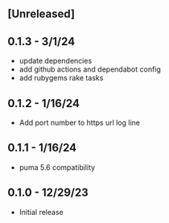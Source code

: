 ## [Unreleased]

## 0.1.3 - 3/1/24

- update dependencies
- add github actions and dependabot config
- add rubygems rake tasks

## 0.1.2 - 1/16/24

- Add port number to https url log line

## 0.1.1 - 1/16/24

- puma 5.6 compatibility

## 0.1.0 - 12/29/23

- Initial release

